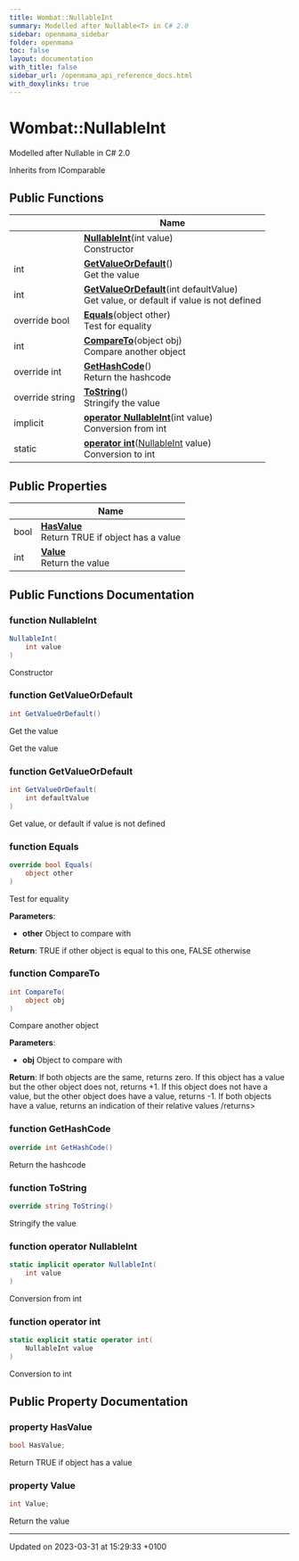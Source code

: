 ```yaml
---
title: Wombat::NullableInt
summary: Modelled after Nullable<T> in C# 2.0 
sidebar: openmama_sidebar
folder: openmama
toc: false
layout: documentation
with_title: false
sidebar_url: /openmama_api_reference_docs.html
with_doxylinks: true
---
```


# Wombat::NullableInt



Modelled after Nullable<T> in C# 2.0 

Inherits from IComparable

## Public Functions

|                | Name           |
| -------------- | -------------- |
| | **[NullableInt](structWombat_1_1NullableInt.html#function-nullableint)**(int value)<br>Constructor  |
| int | **[GetValueOrDefault](structWombat_1_1NullableInt.html#function-getvalueordefault)**()<br>Get the value  |
| int | **[GetValueOrDefault](structWombat_1_1NullableInt.html#function-getvalueordefault)**(int defaultValue)<br>Get value, or default if value is not defined  |
| override bool | **[Equals](structWombat_1_1NullableInt.html#function-equals)**(object other)<br>Test for equality  |
| int | **[CompareTo](structWombat_1_1NullableInt.html#function-compareto)**(object obj)<br>Compare another object  |
| override int | **[GetHashCode](structWombat_1_1NullableInt.html#function-gethashcode)**()<br>Return the hashcode  |
| override string | **[ToString](structWombat_1_1NullableInt.html#function-tostring)**()<br>Stringify the value  |
| implicit | **[operator NullableInt](structWombat_1_1NullableInt.html#function-operator-nullableint)**(int value)<br>Conversion from int  |
| static | **[operator int](structWombat_1_1NullableInt.html#function-operator-int)**([NullableInt](structWombat_1_1NullableInt.html) value)<br>Conversion to int  |

## Public Properties

|                | Name           |
| -------------- | -------------- |
| bool | **[HasValue](structWombat_1_1NullableInt.html#property-hasvalue)** <br>Return TRUE if object has a value  |
| int | **[Value](structWombat_1_1NullableInt.html#property-value)** <br>Return the value  |

## Public Functions Documentation

### function NullableInt

```csharp
NullableInt(
    int value
)
```

Constructor 

### function GetValueOrDefault

```csharp
int GetValueOrDefault()
```

Get the value 

<overloads>Get the value</overloads>


### function GetValueOrDefault

```csharp
int GetValueOrDefault(
    int defaultValue
)
```

Get value, or default if value is not defined 

### function Equals

```csharp
override bool Equals(
    object other
)
```

Test for equality 

**Parameters**: 

  * **other** Object to compare with


**Return**: TRUE if other object is equal to this one, FALSE otherwise

### function CompareTo

```csharp
int CompareTo(
    object obj
)
```

Compare another object 

**Parameters**: 

  * **obj** Object to compare with


**Return**: If both objects are the same, returns zero. If this object has a value but the other object does not, returns +1. If this object does not have a value, but the other object does have a value, returns -1. If both objects have a value, returns an indication of their relative values /returns> 

### function GetHashCode

```csharp
override int GetHashCode()
```

Return the hashcode 

### function ToString

```csharp
override string ToString()
```

Stringify the value 

### function operator NullableInt

```csharp
static implicit operator NullableInt(
    int value
)
```

Conversion from int 

### function operator int

```csharp
static explicit static operator int(
    NullableInt value
)
```

Conversion to int 

## Public Property Documentation

### property HasValue

```csharp
bool HasValue;
```

Return TRUE if object has a value 

### property Value

```csharp
int Value;
```

Return the value 

-------------------------------

Updated on 2023-03-31 at 15:29:33 +0100